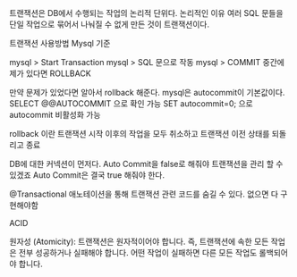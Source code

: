 트랜잭션은 DB에서 수행되는 작업의 논리적 단위다.
논리적인 이유 여러 SQL 문들을 단일 작업으로 묶어서 나눠질 수 없게 만든 것이 트랜잭션이다.

트랜잭션 사용방법 Mysql 기준

mysql > Start Transaction
mysql > SQL 문으로 작동
mysql > COMMIT
중간에 제가 있다면 ROLLBACK

만약 문제가 있었다면 알아서 rollback 해준다.
mysql은 autocommit이 기본값이다. SELECT @@AUTOCOMMIT 으로 확인 가능
SET autocommit=0; 으로 autocommit 비활성화 가능

rollback 이란 트랜잭션 시작 이후의 작업을 모두 취소하고 트랜잭션 이전 상태를 되돌리고 종료

DB에 대한 커넥션이 먼저다.
Auto Commit을 false로 해줘야 트랜잭션을 관리 할 수 있겠죠
Auto Commit은 결국 true 해줘야 한다.

@Transactional
애노테이션을 통해 트랜잭션 관련 코드를 숨길 수 있다.
없으면 다 구현해야함

ACID

원자성 (Atomicity): 트랜잭션은 원자적이어야 합니다. 즉, 트랜잭션에 속한 모든 작업은 전부 성공하거나 실패해야 합니다. 어떤 작업이 실패하면 다른 모든 작업도 롤백되어야 합니다.



